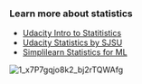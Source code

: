 ### Learn more about statistics 
* [Udacity Intro to Statitistics](https://www.udacity.com/course/intro-to-statistics--st101)
* [Udacity Statistics by SJSU](https://www.udacity.com/course/statistics--st095)
* [Simplilearn Statistics for ML](https://www.simplilearn.com/tutorials/machine-learning-tutorial/statistics-for-machine-learning)




![1_x7P7gqjo8k2_bj2rTQWAfg](https://user-images.githubusercontent.com/70502261/211575429-3fb7e2b0-67ff-4610-b09b-2fb1a95c6105.jpg)
